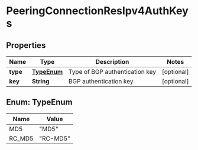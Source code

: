 

# PeeringConnectionResIpv4AuthKeys


## Properties

| Name | Type | Description | Notes |
|------------ | ------------- | ------------- | -------------|
|**type** | [**TypeEnum**](#TypeEnum) | Type of BGP authentication key |  [optional] |
|**key** | **String** | BGP authentication key |  [optional] |



## Enum: TypeEnum

| Name | Value |
|---- | -----|
| MD5 | &quot;MD5&quot; |
| RC_MD5 | &quot;RC-MD5&quot; |



